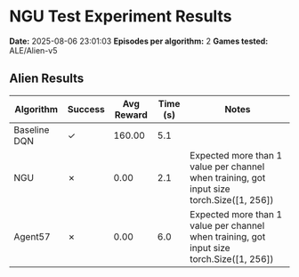 # NGU Test Experiment Results

**Date:** 2025-08-06 23:01:03
**Episodes per algorithm:** 2
**Games tested:** ALE/Alien-v5

## Alien Results

| Algorithm | Success | Avg Reward | Time (s) | Notes |
|-----------|---------|------------|----------|-------|
| Baseline DQN | ✓ | 160.00 | 5.1 |  |
| NGU | ✗ | 0.00 | 2.1 | Expected more than 1 value per channel when training, got input size torch.Size([1, 256]) |
| Agent57 | ✗ | 0.00 | 6.0 | Expected more than 1 value per channel when training, got input size torch.Size([1, 256]) |

